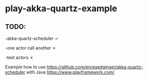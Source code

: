 # play-akka-quartz-example

## TODO:
-akka-quartz-scheduler ✓

-one actor call another ✗

-test actors ✗

Example how to use https://github.com/enragedginger/akka-quartz-scheduler  with Java https://www.playframework.com/
